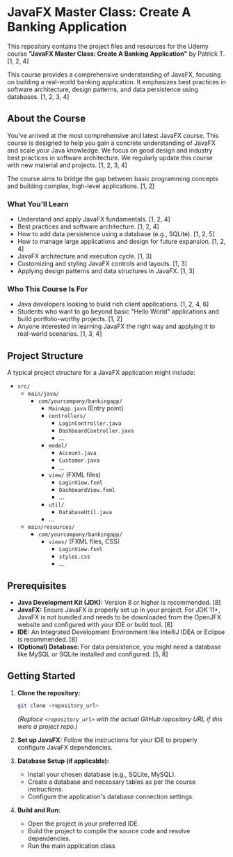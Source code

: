 # JavaFX Master Class: Create A Banking Application

This repository contains the project files and resources for the Udemy course **"JavaFX Master Class: Create A Banking Application"** by Patrick T. [1, 2, 4]

This course provides a comprehensive understanding of JavaFX, focusing on building a real-world banking application. It emphasizes best practices in software architecture, design patterns, and data persistence using databases. [1, 2, 3, 4]

## About the Course

You've arrived at the most comprehensive and latest JavaFX course. This course is designed to help you gain a concrete understanding of JavaFX and scale your Java knowledge. We focus on good design and industry best practices in software architecture. We regularly update this course with new material and projects. [1, 2, 3, 4]

The course aims to bridge the gap between basic programming concepts and building complex, high-level applications. [1, 2]

### What You'll Learn

*   Understand and apply JavaFX fundamentals. [1, 2, 4]
*   Best practices and software architecture. [1, 2, 4]
*   How to add data persistence using a database (e.g., SQLite). [1, 2, 5]
*   How to manage large applications and design for future expansion. [1, 2, 4]
*   JavaFX architecture and execution cycle. [1, 3]
*   Customizing and styling JavaFX controls and layouts. [1, 3]
*   Applying design patterns and data structures in JavaFX. [1, 3]

### Who This Course Is For

*   Java developers looking to build rich client applications. [1, 2, 4, 6]
*   Students who want to go beyond basic "Hello World" applications and build portfolio-worthy projects. [1, 2]
*   Anyone interested in learning JavaFX the right way and applying it to real-world scenarios. [1, 3, 4]

## Project Structure

A typical project structure for a JavaFX application might include:

*   `src/`
    *   `main/java/`
        *   `com/yourcompany/bankingapp/`
            *   `MainApp.java` (Entry point)
            *   `controllers/`
                *   `LoginController.java`
                *   `DashboardController.java`
                *   ...
            *   `model/`
                *   `Account.java`
                *   `Customer.java`
                *   ...
            *   `view/` (FXML files)
                *   `LoginView.fxml`
                *   `DashboardView.fxml`
                *   ...
            *   `util/`
                *   `DatabaseUtil.java`
            *   ...
    *   `main/resources/`
        *   `com/yourcompany/bankingapp/`
            *   `views/` (FXML files, CSS)
                *   `LoginView.fxml`
                *   `styles.css`
                *   ...

## Prerequisites

*   **Java Development Kit (JDK):** Version 8 or higher is recommended. [8]
*   **JavaFX:** Ensure JavaFX is properly set up in your project. For JDK 11+, JavaFX is not bundled and needs to be downloaded from the OpenJFX website and configured with your IDE or build tool. [8]
*   **IDE:** An Integrated Development Environment like IntelliJ IDEA or Eclipse is recommended. [8]
*   **(Optional) Database:** For data persistence, you might need a database like MySQL or SQLite installed and configured. [5, 8]

## Getting Started

1.  **Clone the repository:**
    ```bash
    git clone <repository_url>
    ```
    *(Replace `<repository_url>` with the actual GitHub repository URL if this were a project repo.)*

2.  **Set up JavaFX:** Follow the instructions for your IDE to properly configure JavaFX dependencies.

3.  **Database Setup (if applicable):**
    *   Install your chosen database (e.g., SQLite, MySQL).
    *   Create a database and necessary tables as per the course instructions.
    *   Configure the application's database connection settings.

4.  **Build and Run:**
    *   Open the project in your preferred IDE.
    *   Build the project to compile the source code and resolve dependencies.
    *   Run the main application class
